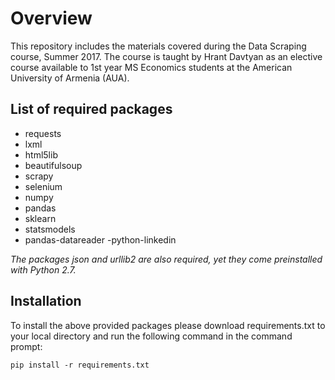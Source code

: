 # Overview
This repository includes the materials covered during the Data Scraping course, Summer 2017.
The course is taught by Hrant Davtyan as an elective course available to 1st year MS Economics students at the American University of Armenia (AUA). 

## List of required packages
- requests
- lxml
- html5lib
- beautifulsoup
- scrapy
- selenium
- numpy
- pandas
- sklearn
- statsmodels
- pandas-datareader
 -python-linkedin
 
*The packages json and urllib2 are also required, yet they come preinstalled with Python 2.7.*

## Installation 
To install the above provided packages please download requirements.txt to your local directory and run the following command in the command prompt:

```
pip install -r requirements.txt
```
